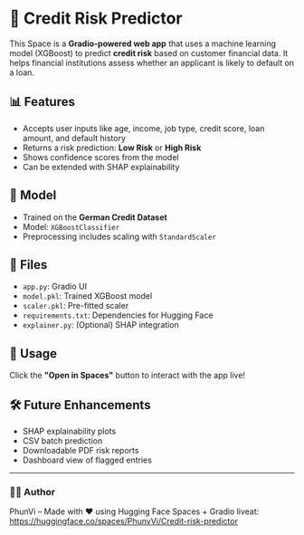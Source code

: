 # 🏦 Credit Risk Predictor

This Space is a **Gradio-powered web app** that uses a machine learning model (XGBoost) to predict **credit risk** based on customer financial data. It helps financial institutions assess whether an applicant is likely to default on a loan.

## 📊 Features
- Accepts user inputs like age, income, job type, credit score, loan amount, and default history
- Returns a risk prediction: **Low Risk** or **High Risk**
- Shows confidence scores from the model
- Can be extended with SHAP explainability

## 🧠 Model
- Trained on the **German Credit Dataset**
- Model: `XGBoostClassifier`
- Preprocessing includes scaling with `StandardScaler`

## 📂 Files
- `app.py`: Gradio UI
- `model.pkl`: Trained XGBoost model
- `scaler.pkl`: Pre-fitted scaler
- `requirements.txt`: Dependencies for Hugging Face
- `explainer.py`: (Optional) SHAP integration

## 🚀 Usage
Click the **"Open in Spaces"** button to interact with the app live!

## 🛠️ Future Enhancements
- SHAP explainability plots
- CSV batch prediction
- Downloadable PDF risk reports
- Dashboard view of flagged entries

---

### 🙋‍♂️ Author
PhunVi – Made with ❤️ using Hugging Face Spaces + Gradio
liveat:
https://huggingface.co/spaces/PhunvVi/Credit-risk-predictor
